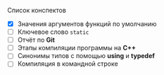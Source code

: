 Список конспектов
- [x] Значения аргументов функций по умолчанию
- [ ] Ключевое слово `static`
- [ ] Отчёт по __Git__
- [ ] Этапы компиляции программы на __C++__
- [ ] Синонимы типов с помощью __using__ и __typedef__
- [ ] Компиляция в командной строке
